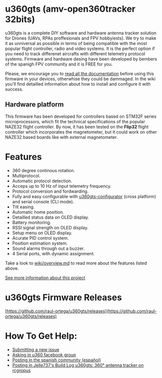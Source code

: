 # u360gts (amv-open360tracker 32bits)

u360gts is a complete DIY software and hardware antenna tracker solution for Drones (UAVs, RPAs proffesionals and FPV hobbyiests). We try to make it as unniversal as possible in terms of being compatible with the most popular flight controller, radio and video systems. It is the perfect option if you need to track differenet aircrafts with different telemetry protocol systems. Firmware and hardware desing have been developed by bembers of the spanigh FPV community and it is FREE for you.

Please, we encourage you to [read all the documentation](https://github.com/raul-ortega/u360gts/blob/master/wiki/index.md) before using this firmware in your devices, otherwhise they could be dammaged. In the wiki you'll find detailled information about how to install and configure it with success.

## Hardware platform

This firmware has been developed for controllers based on STM32F series microprocessors, which fit the technical specifications of the popular NAZE32 flight controller. By now, it has been tested on the **Flip32** flight controller which incorporates the magnetometer, but it could work on other NAZE32 based boards like with external magnetometer.

# Features

* 360 degree continous rotation.
* Multiprotocol.
* Automatic protocol detection.
* Acceps up to 10 Hz of input telemetry frequency.
* Protocol conversion and fordwarding.
* Fully and easy configurable with [u360gts-configurator](https://github.com/raul-ortega/u360gts-configurator) (cross platform) and serial console (CLI mode).
* Tilt easing.
* Automatic home position.
* Detailled status data on OLED display.
* Battery monitoring.
* RSSI signal strength on OLED display.
* Setup menu on OLED display.
* Acurate PID control system.
* Position estimation system.
* Sound alarms through out a buzzer.
* 4 Serial ports, with dynamic assignment.

Take a look to [wiki/overview.md](https://github.com/raul-ortega/u360gts/blob/master/wiki/overview.md) to read more about the features listed above.

[See more information about this project](http://www.u360gts.com/)

# u360gts Firmware Releases

[https://github.com/raul-ortega/u360gts/releases](https://github.com/raul-ortega/u360gts/releases)

# How To Get Help:

- [Submitting a new issue](https://github.com/raul-ortega/u360gts/issues)
- [Asking in u360 facebook group](https://www.facebook.com/groups/u360gts/)
- [Posting in the spanish community (español)](http://www.zonafpv.com/foro/estacion-de-tierra/u360gts-seguidor-de-antena-de-rotacion-continua-360o/)
- [Posting in Jelle737's Build Log u360gts: 360° antenna tracker on rcgropus](https://www.rcgroups.com/forums/showthread.php?2964122-u360gts-360%C2%B0-antenna-tracker)

